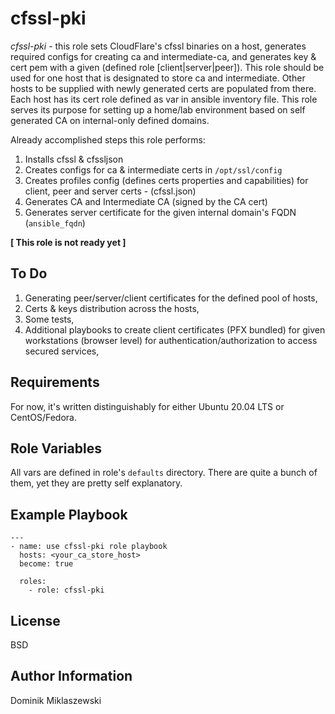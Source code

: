 cfssl-pki
=========

*cfssl-pki* - this role sets CloudFlare's cfssl binaries on a host, generates required configs for creating ca and intermediate-ca, and generates key & cert pem with a given (defined role [client|server|peer]). This role should be used for one host that is designated to store ca and intermediate. Other hosts to be supplied with newly generated certs are populated from there. Each host has its cert role defined as var in ansible inventory file. This role serves its purpose for setting up a home/lab environment based on self generated CA on internal-only defined domains.

Already accomplished steps this role performs:

1. Installs cfssl & cfssljson
2. Creates configs for ca & intermediate certs in `/opt/ssl/config`
3. Creates profiles config (defines certs properties and capabilities) for client, peer and server certs - (cfssl.json)
4. Generates CA and Intermediate CA (signed by the CA cert)
5. Generates server certificate for the given internal domain's FQDN (`ansible_fqdn`)

**[ This role is not ready yet ]**

To Do
-----

1. Generating peer/server/client certificates for the defined pool of hosts,
2. Certs & keys distribution across the hosts,
3. Some tests,
4. Additional playbooks to create client certificates (PFX bundled) for given workstations (browser level) for authentication/authorization to access secured services,

Requirements
------------

For now, it's written distinguishably for either Ubuntu 20.04 LTS or CentOS/Fedora.

Role Variables
--------------

All vars are defined in role's `defaults` directory. There are quite a bunch of them, yet they are pretty self explanatory.

Example Playbook
----------------

```
---
- name: use cfssl-pki role playbook
  hosts: <your_ca_store_host>
  become: true

  roles:
    - role: cfssl-pki
```

License
-------

BSD

Author Information
------------------

Dominik Miklaszewski
